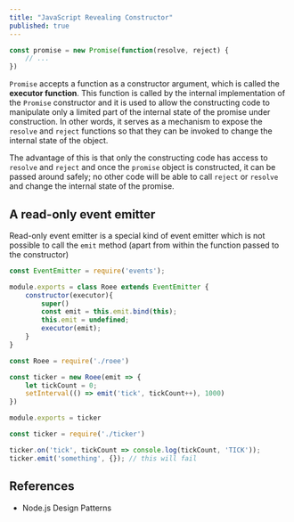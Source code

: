 ```yaml
---
title: "JavaScript Revealing Constructor"
published: true
---
```


```javascript
const promise = new Promise(function(resolve, reject) {
    // ...
})
```

`Promise` accepts a function as a constructor argument, which is called the
**executor function**. This function is called by the internal implementation of
the `Promise` constructor and it is used to allow the constructing code to
manipulate only a limited part of the internal state of the promise under
construction. In other words, it serves as a mechanism to expose the `resolve`
and `reject` functions so that they can be invoked to change the internal state
of the object.

The advantage of this is that only the constructing code has access to `resolve`
and `reject` and once the `promise` object is constructed, it can be passed
around safely; no other code will be able to call `reject` or `resolve` and
change the internal state of the promise.

## A read-only event emitter

Read-only event emitter is a special kind of event emitter which is not possible
to call the `emit` method (apart from within the function passed to the
constructor)

```javascript
const EventEmitter = require('events');

module.exports = class Roee extends EventEmitter {
    constructor(executor){
        super()
        const emit = this.emit.bind(this);
        this.emit = undefined;
        executor(emit);
    }
}
```

```javascript
const Roee = require('./roee')

const ticker = new Roee(emit => {
    let tickCount = 0;
    setInterval(() => emit('tick', tickCount++), 1000)
})

module.exports = ticker
```

```javascript
const ticker = require('./ticker')

ticker.on('tick', tickCount => console.log(tickCount, 'TICK'));
ticker.emit('something', {}); // this will fail
```

## References

- Node.js Design Patterns
